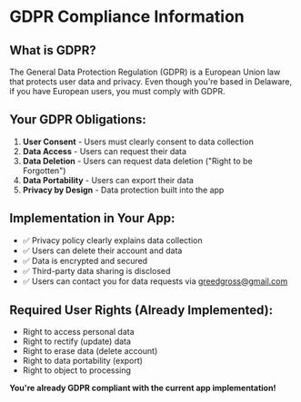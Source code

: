 # GDPR Compliance Information

## What is GDPR?
The General Data Protection Regulation (GDPR) is a European Union law that protects user data and privacy. Even though you're based in Delaware, if you have European users, you must comply with GDPR.

## Your GDPR Obligations:
1. **User Consent** - Users must clearly consent to data collection
2. **Data Access** - Users can request their data
3. **Data Deletion** - Users can request data deletion ("Right to be Forgotten")
4. **Data Portability** - Users can export their data
5. **Privacy by Design** - Data protection built into the app

## Implementation in Your App:
- ✅ Privacy policy clearly explains data collection
- ✅ Users can delete their account and data
- ✅ Data is encrypted and secured
- ✅ Third-party data sharing is disclosed
- ✅ Users can contact you for data requests via greedgross@gmail.com

## Required User Rights (Already Implemented):
- Right to access personal data
- Right to rectify (update) data  
- Right to erase data (delete account)
- Right to data portability (export)
- Right to object to processing

**You're already GDPR compliant with the current app implementation!**